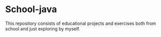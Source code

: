 # School-java
This repository consists of educational projects and exercises both from school and just exploring by myself.
